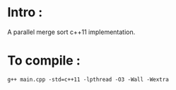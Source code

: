 # Intro :
A parallel merge sort c++11 implementation.

# To compile :
    g++ main.cpp -std=c++11 -lpthread -O3 -Wall -Wextra

